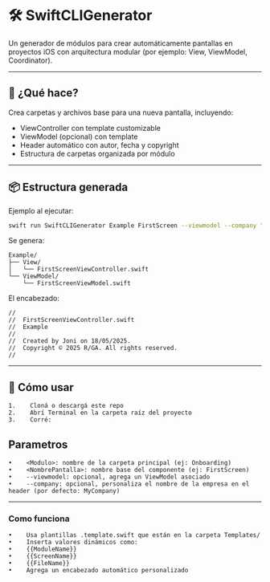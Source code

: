 # 🛠️ SwiftCLIGenerator

Un generador de módulos para crear automáticamente pantallas en proyectos iOS con arquitectura modular (por ejemplo: View, ViewModel, Coordinator).

---

## 🚀 ¿Qué hace?

Crea carpetas y archivos base para una nueva pantalla, incluyendo:

- ViewController con template customizable
- ViewModel (opcional) con template
- Header automático con autor, fecha y copyright
- Estructura de carpetas organizada por módulo

---

## 📦 Estructura generada

Ejemplo al ejecutar:

```bash
swift run SwiftCLIGenerator Example FirstScreen --viewmodel --company "R/GA"
```

Se genera:
```
Example/
├── View/
│   └── FirstScreenViewController.swift
└── ViewModel/
    └── FirstScreenViewModel.swift
```

El encabezado:
```
//
//  FirstScreenViewController.swift
//  Example
//
//  Created by Joni on 18/05/2025.
//  Copyright © 2025 R/GA. All rights reserved.
//
```

---

## 🧪 Cómo usar
    1.    Cloná o descargá este repo
    2.    Abrí Terminal en la carpeta raíz del proyecto
    3.    Corré:
    
## Parametros
    •    <Modulo>: nombre de la carpeta principal (ej: Onboarding)
    •    <NombrePantalla>: nombre base del componente (ej: FirstScreen)
    •    --viewmodel: opcional, agrega un ViewModel asociado
    •    --company: opcional, personaliza el nombre de la empresa en el header (por defecto: MyCompany)
    
---

### Como funciona
    •    Usa plantillas .template.swift que están en la carpeta Templates/
    •    Inserta valores dinámicos como:
    •    {{ModuleName}}
    •    {{ScreenName}}
    •    {{FileName}}
    •    Agrega un encabezado automático personalizado
